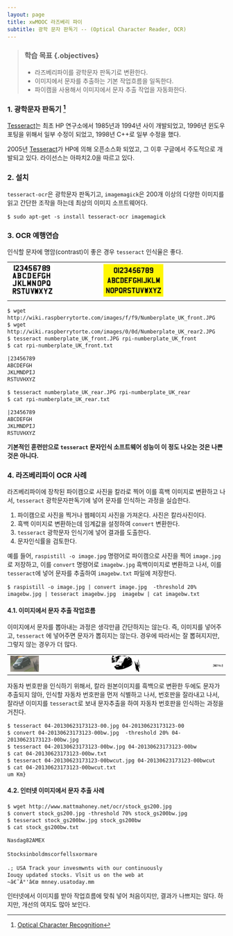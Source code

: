 ```yaml
---
layout: page
title: xwMOOC 라즈베리 파이
subtitle: 광학 문자 판독기 -- (Optical Character Reader, OCR)
---
```


> ### 학습 목표 {.objectives}
>
> * 라즈베리파이를 광학문자 판독기로 변환한다.
> * 이미지에서 문자를 추출하는 기본 작업흐름을 일독한다.
> * 파이캠을 사용해서 이미지에서 문자 추출 작업을 자동화한다.


### 1. 광학문자 판독기 [^rpi-ocr]

[Tesseract](https://github.com/tesseract-ocr)는 최초 HP 연구소에서 1985년과 1994년 사이 개발되었고,
1996년 윈도우 포팅을 위해서 일부 수정이 되었고, 1998년 C++로 일부 수정을 했다.

2005년 [Tesseract](https://github.com/tesseract-ocr)가 HP에 의해 오픈소스화 되었고, 그 이후 구글에서 
주도적으로 개발되고 있다. 라이선스는 아파치2.0을 따르고 있다.

[^rpi-ocr]: [Optical Character Recognition](http://wiki.raspberrytorte.com/index.php?title=Optical_Character_Recognition)

### 2. 설치

`tesseract-ocr`은 광학문자 판독기고, `imagemagick`은 200개 이상의 다양한 이미지를 읽고 간단한 조작을 하는데 최상의 이미지 소프트웨어다. 

~~~ {.python}
$ sudo apt-get -s install tesseract-ocr imagemagick
~~~

### 3. OCR 예행연습

인식할 문자에 명암(contrast)이 좋은 경우 `tesseract` 인식율은 좋다.

|                                   |                                    |
|-----------------------------------|-----------------------------------|
| <img src="fig/rpi-Numberplate_UK_front.JPG" alt="OCR 훈련 데이터 (앞)" width="50%" /> | <img src="fig/rpi-Numberplate_UK_rear2.JPG" alt="OCR 훈련 데이터 (뒤)" width="50%" /> |

~~~ {.shell}
$ wget http://wiki.raspberrytorte.com/images/f/f9/Numberplate_UK_front.JPG
$ wget http://wiki.raspberrytorte.com/images/0/0d/Numberplate_UK_rear2.JPG
$ tesseract numberplate_UK_front.JPG rpi-numberplate_UK_front
$ cat rpi-numberplate_UK_front.txt
~~~

~~~ {.output}
|23456789
ABCDEFGH
JKLMNDPIJ
RSTUVHXYZ
~~~

~~~ {.shell}
$ tesseract numberplate_UK_rear.JPG rpi-numberplate_UK_rear
$ cat rpi-numberplate_UK_rear.txt
~~~

~~~ {.output}
|23456789
ABCDEFGH
JKLMNDPIJ
RSTUVHXYZ
~~~

**기본적인 훈련만으로 `tesseract` 문자인식 소프트웨어 성능이 이 정도 나오는 것은 나쁜 것은 아니다.**

### 4. 라즈베리파이 OCR 사례 

라즈베리파이에 장착된 파이캠으로 사진을 칼라로 찍어 이를 흑백 이미지로 변환하고 나서, `tesseract` 광학문자판독기에 넣어
문자를 인식하는 과정을 실습한다.

1. 파이캠으로 사진을 찍거나 웹페이지 사진을 가져온다. 사진은 칼라사진이다.
1. 흑백 이미지로 변환하는데 임계값을 설정하여 `convert` 변환한다.
1. `tesseract` 광학문자 인식기에 넣어 결과를 도출한다.
1. 문자인식률을 검토한다.

예를 들어, `raspistill -o image.jpg` 명령어로 파이캠으로 사진을 찍어 `image.jpg`로 저장하고, 이를 `convert` 명령어로 `imagebw.jpg` 흑백이미지로 변환하고 나서, 이를 `tesseract`에 넣어 문자를 추출하여 `imagebw.txt` 파일에 저장한다.

~~~ {.shell}
$ raspistill -o image.jpg | convert image.jpg  -threshold 20% imagebw.jpg | tesseract imagebw.jpg  imagebw | cat imagebw.txt
~~~

#### 4.1. 이미지에서 문자 추출 작업흐름

이미지에서 문자를 뽑아내는 과정은 생각만큼 간단하지는 않는다. 즉, 이미지를 넣어주고, `tesseract` 에 넣어주면 문자가 뽑히지는 않는다. 경우에 따라서는 잘 뽑혀지지만, 그렇지 않는 경우가 더 많다.

|                                   |                                   |                                   |
|-----------------------------------|-----------------------------------|-----------------------------------|
| <img src="fig/rpi-04-20130623173123-00.jpg" alt="자동차 원본" width="30%" /> | <img src="fig/rpi-04-20130623173123-00bw.jpg" alt="자동차 흑백" width="30%" /> | <img src="fig/rpi-04-20130623173123-00bwcut.jpg" alt="자동차 흑백 자르기" width="135%" /> |

자동차 번호판을 인식하기 위해서, 칼라 원본이미지를 흑백으로 변환한 두에도 문자가 추출되지 않아, 인식할 자동차 번호판을 먼저 식별하고 나서, 번호판을 잘라내고 나서, 잘라낸 이미지를 `tesseract`로 보내 문자추출을 하여 자동차 번호판을 인식하는 과정을 거친다.

~~~ {.shell}
$ tesseract 04-20130623173123-00.jpg 04-20130623173123-00 
$ convert 04-20130623173123-00bw.jpg  -threshold 20% 04-20130623173123-00bw.jpg 
$ tesseract 04-20130623173123-00bw.jpg 04-20130623173123-00bw
$ cat 04-20130623173123-00bw.txt
$ tesseract 04-20130623173123-00bwcut.jpg 04-20130623173123-00bwcut
$ cat 04-20130623173123-00bwcut.txt
um Km}
~~~

#### 4.2. 인터넷 이미지에서 문자 추출 사례

~~~ {.shell}
$ wget http://www.mattmahoney.net/ocr/stock_gs200.jpg
$ convert stock_gs200.jpg -threshold 70% stock_gs200bw.jpg
$ tesseract stock_gs200bw.jpg stock_gs200bw
$ cat stock_gs200bw.txt
~~~

~~~ {.output}
Nasdag82AMEX

Stocksinboldmscorfellsxormare

.; USA Track your invesmwnts with our continuously
Iouqy updated stocks. Vlsit us on the web at
~â€˜Â°'â€œ mnney.usatoday.mm
~~~

인터넷에서 이미지를 받아 작업흐름에 맞춰 넣어 처음이지만, 결과가 나쁘지는 않다. 하지만, 개선의 여지도 많아 보인다.